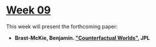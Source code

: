 # [Week 09](https://github.com/benbrastmckie/ModalHistoryPrivate?tab=readme-ov-file#module-3-counterfactual-conditionals)

This week will present the forthcoming paper:

- **Brast-McKie, Benjamin. ["Counterfactual Worlds"](https://github.com/benbrastmckie/ModelChecker/blob/master/Counterfactuals.pdf), JPL**